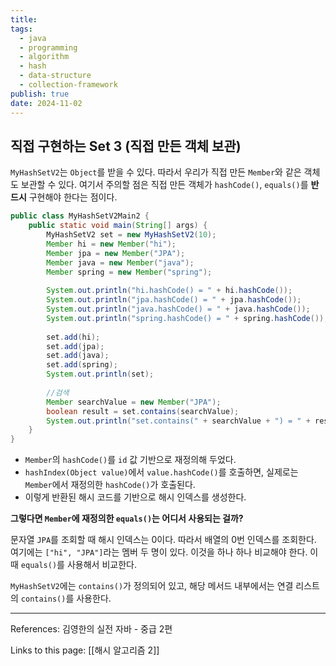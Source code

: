 ```yaml
---
title: 
tags:
  - java
  - programming
  - algorithm
  - hash
  - data-structure
  - collection-framework
publish: true
date: 2024-11-02
---
```

## 직접 구현하는 Set 3 (직접 만든 객체 보관)
`MyHashSetV2`는 `Object`를 받을 수 있다. 따라서 우리가 직접 만든 `Member`와 같은 객체도 보관할 수 있다.
여기서 주의할 점은 직접 만든 객체가 `hashCode()`, `equals()`를 **반드시** 구현해야 한다는 점이다.

```java
public class MyHashSetV2Main2 {  
    public static void main(String[] args) {  
        MyHashSetV2 set = new MyHashSetV2(10);  
        Member hi = new Member("hi");  
        Member jpa = new Member("JPA");  
        Member java = new Member("java");  
        Member spring = new Member("spring");  
  
        System.out.println("hi.hashCode() = " + hi.hashCode());  
        System.out.println("jpa.hashCode() = " + jpa.hashCode());  
        System.out.println("java.hashCode() = " + java.hashCode());  
        System.out.println("spring.hashCode() = " + spring.hashCode());  
  
        set.add(hi);  
        set.add(jpa);  
        set.add(java);  
        set.add(spring);  
        System.out.println(set);  
  
        //검색  
        Member searchValue = new Member("JPA");  
        boolean result = set.contains(searchValue);  
        System.out.println("set.contains(" + searchValue + ") = " + result);  
    }  
}
```

- `Member`의 `hashCode()`를 `id` 값 기반으로 재정의해 두었다.
- `hashIndex(Object value)`에서 `value.hashCode()`를 호출하면, 실제로는 `Member`에서 재정의한 `hashCode()`가 호출된다.
- 이렇게 반환된 해시 코드를 기반으로 해시 인덱스를 생성한다.

**그렇다면 `Member`에 재정의한 `equals()`는 어디서 사용되는 걸까?**

문자열 `JPA`를 조회할 때 해시 인덱스는 0이다. 따라서 배열의 0번 인덱스를 조회한다. 여기에는 `["hi", "JPA"]`라는 멤버 두 명이 있다. 이것을 하나 하나 비교해야 한다. 이 때 `equals()`를 사용해서 비교한다.

`MyHashSetV2`에는 `contains()`가 정의되어 있고, 해당 메서드 내부에서는 연결 리스트의 `contains()`를 사용한다.





---
References: 김영한의 실전 자바 - 중급 2편

Links to this page: [[해시 알고리즘 2]]